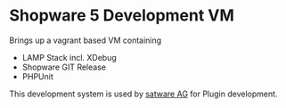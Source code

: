 Shopware 5 Development VM
===
Brings up a vagrant based VM containing
* LAMP Stack incl. XDebug
* Shopware GIT Release
* PHPUnit

This development system is used by [satware AG](https://satware.com)
for Plugin development.
